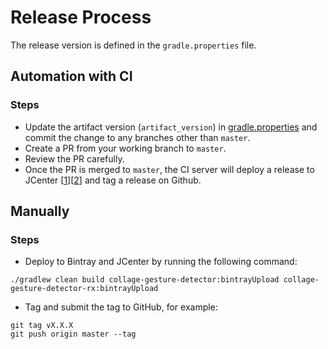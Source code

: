 Release Process
===

The release version is defined in the `gradle.properties` file.

Automation with CI
---

### Steps
- Update the artifact version (`artifact_version`) in [gradle.properties](gradle.properties) and commit the change to any branches other than `master`.
- Create a PR from your working branch to `master`.
- Review the PR carefully.
- Once the PR is merged to `master`, the CI server will deploy a release to JCenter [[1](https://bintray.com/cblue/android/collage-gesture-detector)][[2](https://bintray.com/cblue/android/collage-gesture-detector-rx)] and tag a release on Github.

Manually
---

### Steps
- Deploy to Bintray and JCenter by running the following command:

```
./gradlew clean build collage-gesture-detector:bintrayUpload collage-gesture-detector-rx:bintrayUpload
```

- Tag and submit the tag to GitHub, for example:

```
git tag vX.X.X
git push origin master --tag

```
